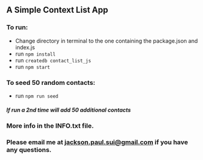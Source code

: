 ## A Simple Context List App

### To run:
* Change directory in terminal to the one containing the package.json and index.js
* run `npm install`
* run `createdb contact_list_js`
* run `npm start`

### To seed 50 random contacts:
* run `npm run seed`
##### If run a 2nd time will add 50 additional contacts

### More info in the INFO.txt file.

### Please email me at jackson.paul.sui@gmail.com if you have any questions.